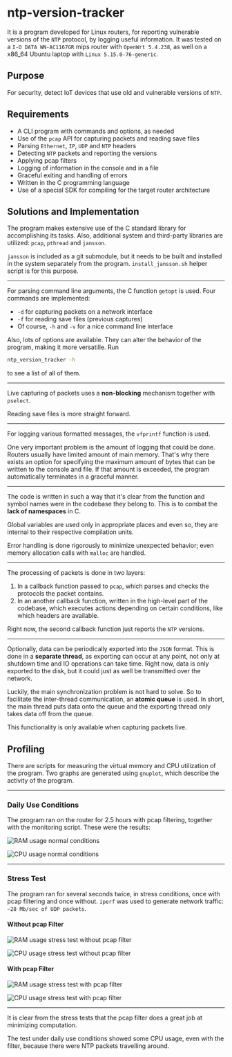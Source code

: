 # ntp-version-tracker

<!-- TODO needs updating -->

It is a program developed for Linux routers, for reporting vulnerable versions
of the `NTP` protocol, by logging useful information. It was tested on a `I-O DATA WN-AC1167GR` mips
router with `OpenWrt 5.4.238`, as well on a x86_64 Ubuntu laptop with `Linux 5.15.0-76-generic`.

## Purpose

For security, detect IoT devices that use old and vulnerable versions of `NTP`.

## Requirements

* A CLI program with commands and options, as needed
* Use of the `pcap` API for capturing packets and reading save files
* Parsing `Ethernet`, `IP`, `UDP` and `NTP` headers
* Detecting `NTP` packets and reporting the versions
* Applying pcap filters
* Logging of information in the console and in a file
* Graceful exiting and handling of errors
* Written in the C programming language
* Use of a special SDK for compiling for the target router architecture

## Solutions and Implementation

The program makes extensive use of the C standard library for accomplishing its tasks. Also,
additional system and third-party libraries are utilized: `pcap`, `pthread` and `jansson`.

`jansson` is included as a git submodule, but it needs to be built and installed in the system
separately from the program. `install_jansson.sh` helper script is for this purpose.

---

For parsing command line arguments, the C function `getopt` is used. Four commands are implemented:

* `-d` for capturing packets on a network interface
* `-f` for reading save files (previous captures)
* Of course, `-h` and `-v` for a nice command line interface

Also, lots of options are available. They can alter the behavior of the program, making it more
versatille. Run

```sh
ntp_version_tracker -h
```

to see a list of all of them.

---

Live capturing of packets uses a **non-blocking** mechanism together with `pselect`.

Reading save files is more straight forward.

---

For logging various formatted messages, the `vfprintf` function is used.

One very important problem is the amount of logging that could be done. Routers usually have
limited amount of main memory. That's why there exists an option for specifying the maximum amount
of bytes that can be written to the console and file. If that amount is exceeded, the program
automatically terminates in a graceful manner.

---

The code is written in such a way that it's clear from the function and symbol names were in the
codebase they belong to. This is to combat the **lack of namespaces** in C.

Global variables are used only in appropriate places and even so, they are internal to their
respective compilation units.

Error handling is done rigorously to minimize unexpected behavior; even memory allocation calls with
`malloc` are handled.

---

The processing of packets is done in two layers:

1. In a callback function passed to `pcap`, which parses and checks the protocols the packet
   contains.
2. In an another callback function, written in the high-level part of the codebase, which executes
   actions depending on certain conditions, like which headers are available.

Right now, the second callback function just reports the `NTP` versions.

---

Optionally, data can be periodically exported into the `JSON` format. This is done in a
**separate thread**, as exporting can occur at any point, not only at shutdown time and IO
operations can take time. Right now, data is only exported to the disk, but it could just as well be
transmitted over the network.

Luckily, the main synchronization problem is not hard to solve. So to facilitate the inter-thread
communication, an **atomic queue** is used. In short, the main thread puts data onto the queue and
the exporting thread only takes data off from the queue.

This functionality is only available when capturing packets live.

## Profiling

There are scripts for measuring the virtual memory and CPU utilization of the program. Two
graphs are generated using `gnuplot`, which describe the activity of the program.

---

### Daily Use Conditions

The program ran on the router for 2.5 hours with pcap filtering, together with the monitoring
script. These were the results:

![RAM usage normal conditions](monitor/samples/normal_conditions_filter/ram.png)

![CPU usage normal conditions](monitor/samples/normal_conditions_filter/cpu.png)

---

### Stress Test

The program ran for several seconds twice, in stress conditions, once with pcap filtering and once
without. `iperf` was used to generate network traffic: `~28 Mb/sec of UDP packets`.

#### Without pcap Filter

![RAM usage stress test without pcap filter](monitor/samples/stress_test_no_filter3/ram.png)

![CPU usage stress test without pcap filter](monitor/samples/stress_test_no_filter3/cpu.png)

#### With pcap Filter

![RAM usage stress test with pcap filter](monitor/samples/stress_test_filter3/ram.png)

![CPU usage stress test with pcap filter](monitor/samples/stress_test_filter3/cpu.png)

---

It is clear from the stress tests that the pcap filter does a great job at minimizing computation.

The test under daily use conditions showed some CPU usage, even with the filter, because there were
NTP packets travelling around.
